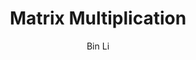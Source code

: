 ---
layout: post
title: Matrix Multiplication
subtitle:
author: Bin Li
tags: [Coding]
image: 
comments: true
published: false
---
